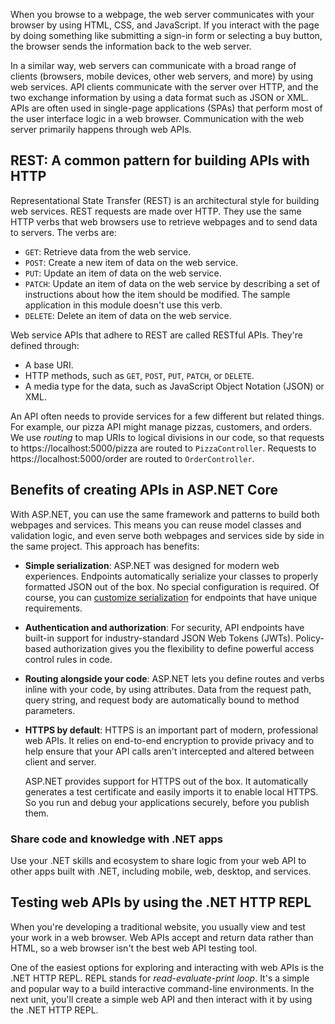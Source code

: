 When you browse to a webpage, the web server communicates with your browser by using HTML, CSS, and JavaScript. If you interact with the page by doing something like submitting a sign-in form or selecting a buy button, the browser sends the information back to the web server.

In a similar way, web servers can communicate with a broad range of clients (browsers, mobile devices, other web servers, and more) by using web services. API clients communicate with the server over HTTP, and the two exchange information by using a data format such as JSON or XML. APIs are often used in single-page applications (SPAs) that perform most of the user interface logic in a web browser. Communication with the web server primarily happens through web APIs.

## REST: A common pattern for building APIs with HTTP

Representational State Transfer (REST) is an architectural style for building web services. REST requests are made over HTTP. They use the same HTTP verbs that web browsers use to retrieve webpages and to send data to servers. The verbs are:

- `GET`: Retrieve data from the web service.
- `POST`: Create a new item of data on the web service.
- `PUT`: Update an item of data on the web service.
- `PATCH`: Update an item of data on the web service by describing a set of instructions about how the item should be modified. The sample application in this module doesn't use this verb.
- `DELETE`: Delete an item of data on the web service.

Web service APIs that adhere to REST are called RESTful APIs. They're defined through:

- A base URI.
- HTTP methods, such as `GET`, `POST`, `PUT`, `PATCH`, or `DELETE`.
- A media type for the data, such as JavaScript Object Notation (JSON) or XML.

An API often needs to provide services for a few different but related things. For example, our pizza API might manage pizzas, customers, and orders. We use *routing* to map URIs to logical divisions in our code, so that requests to https://localhost:5000/pizza are routed to `PizzaController`. Requests to https://localhost:5000/order are routed to `OrderController`.

## Benefits of creating APIs in ASP.NET Core

With ASP.NET, you can use the same framework and patterns to build both webpages and services. This means you can reuse model classes and validation logic, and even serve both webpages and services side by side in the same project. This approach has benefits:

- **Simple serialization**: ASP.NET was designed for modern web experiences. Endpoints automatically serialize your classes to properly formatted JSON out of the box. No special configuration is required. Of course, you can [customize serialization](/aspnet/core/web-api/advanced/custom-formatters) for endpoints that have unique requirements.

- **Authentication and authorization**: For security, API endpoints have built-in support for industry-standard JSON Web Tokens (JWTs). Policy-based authorization gives you the flexibility to define powerful access control rules in code.

- **Routing alongside your code**: ASP.NET lets you define routes and verbs inline with your code, by using attributes. Data from the request path, query string, and request body are automatically bound to method parameters.

- **HTTPS by default**: HTTPS is an important part of modern, professional web APIs. It relies on end-to-end encryption to provide privacy and to help ensure that your API calls aren't intercepted and altered between client and server. 

  ASP.NET provides support for HTTPS out of the box. It automatically generates a test certificate and easily imports it to enable local HTTPS. So you run and debug your applications securely, before you publish them.

### Share code and knowledge with .NET apps

Use your .NET skills and ecosystem to share logic from your web API to other apps built with .NET, including mobile, web, desktop, and services.

## Testing web APIs by using the .NET HTTP REPL

When you're developing a traditional website, you usually view and test your work in a web browser. Web APIs accept and return data rather than HTML, so a web browser isn't the best web API testing tool. 

One of the easiest options for exploring and interacting with web APIs is the .NET HTTP REPL. REPL stands for *read-evaluate-print loop*. It's a simple and popular way to a build interactive command-line environments. In the next unit, you'll create a simple web API and then interact with it by using the .NET HTTP REPL.